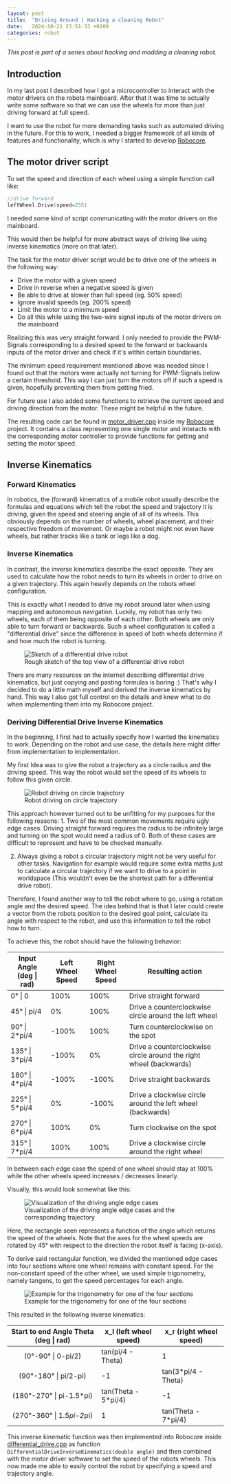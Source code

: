 ```yaml
---
layout: post
title:  "Driving Around | Hacking a cleaning Robot"
date:   2024-10-21 23:51:33 +0200
categories: robot
---
```



*This post is part of a series about hacking and modding a cleaning robot.*


## Introduction

In my last post I described how I got a microcontroller to interact with the motor drivers on the robots mainboard. After that it was time to actually write some software so that we can use the wheels for more than just driving forward at full speed.

I want to use the robot for more demanding tasks such as automated driving in the future. For this to work, I needed a bigger framework of all kinds of features and functionality, which is why I started to develop [Robocore](https://github.com/Skyfighter64/Robocore).

## The motor driver script
To set the speed and direction of each wheel using a simple function call like:

```cpp
//drive forward
leftWheel.Drive(speed=255)
```
I needed some kind of script communicating with the motor drivers on the mainboard.


This would then be helpful for more abstract ways of driving like using inverse kinematics (more on that later).

The task for the motor driver script would be to drive one of the wheels in the following way:
- Drive the motor with a given speed
- Drive in reverse when a negative speed is given
- Be able to drive at slower than full speed (eg. 50% speed)
- Ignore invalid speeds (eg. 200% speed)
- Limit the motor to a minimum speed
- Do all this while using the two-wire signal inputs of the motor drivers on the mainboard



Realizing this was very straight forward. I only needed to provide the PWM-Signals corresponding to a desired speed to the forward or backwards inputs of the motor driver and check if it's within certain boundaries. 

The minimum speed requirement mentioned above was needed since I found out that the motors were actually not turning for PWM-Signals below a certain threshold. This way I can just turn the motors off if such a speed is given, hopefully preventing them from getting fried.

For future use I also added some functions to retrieve the current speed and driving direction from the motor. These might be helpful in the future.

The resulting code can be found in [motor_driver.cpp](https://github.com/Skyfighter64/Robocore/blob/main/src/core/motor_driver.cpp) inside my [Robocore](https://github.com/Skyfighter64/Robocore) project. It contains a class representing one single motor and interacts with the corresponding motor controller to provide functions for getting and setting the motor speed.

## Inverse Kinematics

### Forward Kinematics
In robotics, the (forward) kinematics of a mobile robot usually describe the formulas and equations which tell the robot the speed and trajectory it is driving, given the speed and steering angle of all of its wheels. This obviously depends on the number of wheels, wheel placement, and their respective freedom of movement. Or maybe a robot might not even have wheels, but rather tracks like a tank or legs like a dog.  

### Inverse Kinematics
In contrast, the inverse kinematics describe the exact opposite. They are used to calculate how the robot needs to turn its wheels in order to drive on a given trajectory. This again heavily depends on the robots wheel configuration.

This is exactly what I needed to drive my robot around later when using mapping and autonomous navigation. 
Luckily, my robot has only two wheels, each of them being opposite of each other. Both wheels are only able to turn forward or backwards. Such a wheel configuration is called a "differential drive" since the difference in speed of both wheels determine if and how much the robot is turning. 


<figure>
    <img src="{{site.baseurl}}/media/robot/differential_drive_robot.png" alt="Sketch of a differential drive robot"/>
  <figcaption>Rough sketch of the top view of a differential drive robot</figcaption>
</figure>

There are many resources on the internet describing differential drive kinematics, but just copying and pasting formulas is boring :)
That's why I decided to do a little math myself and derived the inverse kinematics by hand. This way I also got full control on the details
and knew what to do when implementing them into my Robocore project.

### Deriving Differential Drive Inverse Kinematics
In the beginning, I first had to actually specify how I wanted the kinematics to work. Depending on the robot and use case, the details here might differ from implementation to implementation. 


My first Idea was to give the robot a trajectory as a circle radius and the driving speed. This way the robot would set the speed of its wheels to follow this given circle.



<figure>
    <img src="{{site.baseurl}}/media/robot/circle_driving.png" alt="Robot driving on circle trajectory"/>
  <figcaption>Robot driving on circle trajectory</figcaption>
</figure>
This approach however turned out to be unfitting for my purposes for the following reasons:
1. Two of the most common movements require ugly edge cases.
Driving straight forward requires the radius to be infinitely large and turning on the spot would need a radius of 0.
Both of these cases are difficult to represent and have to be checked manually.

2. Always giving a robot a circular trajectory might not be very useful for other tasks. Navigation for example would require some extra maths just to calculate a circular trajectory if we want to drive to a point in worldspace (This wouldn't even be the shortest path for a differential drive robot).

Therefore, I found another way to tell the robot where to go, using a rotation angle and the desired speed.
The idea behind that is that I later could create a vector from the robots position to the desired goal point, calculate its angle with respect to the robot, and use this information to tell the robot how to turn. 

To achieve this, the robot should have the following behavior:

| Input Angle (deg \| rad) | Left Wheel  Speed | Right Wheel  Speed | Resulting action                                                   |
|--------------------------|-------------------|--------------------|--------------------------------------------------------------------|
| 0° \| 0                  | 100%              | 100%               | Drive straight forward                                             |
| 45° \| pi/4              | 0%                | 100%               | Drive a counterclockwise circle around the left wheel              |
| 90° \| 2*pi/4            | -100%             | 100%               | Turn counterclockwise on the spot                                  |
| 135° \| 3*pi/4           | -100%             | 0%                 | Drive a counterclockwise circle around the right wheel (backwards) |
| 180° \| 4*pi/4           | -100%             | -100%              | Drive straight backwards                                           |
| 225° \| 5*pi/4           | 0%                | -100%              | Drive a clockwise circle around the left wheel (backwards)         |
| 270° \| 6*pi/4           | 100%              | 0%                 | Turn clockwise on the spot                                         |
| 315° \| 7*pi/4           | 100%              | 100%               | Drive a clockwise circle around the right wheel                    |


In between each edge case the speed of one wheel should stay at 100% while the other wheels speed increases / decreases linearly.

Visually, this would look somewhat like this:

<figure>
    <img src="{{site.baseurl}}/media/robot/driving_angles.png" alt="Visualization of the driving angle edge cases"/>
  <figcaption>Visualization of the driving angle edge cases and the corresponding trajectory</figcaption>
</figure>


Here, the rectangle seen represents a function of the angle which returns the speed of the wheels. Note that the axes for the wheel speeds are rotated by 45° with respect to the direction the robot itself is facing (x-axis).

To derive said rectangular function, we divided the mentioned edge cases into four sections where one wheel remains with constant speed.
For the non-constant speed of the other wheel, we used simple trigonometry, namely tangens, to get the speed percentages for each angle.

<figure>
    <img src="{{site.baseurl}}/media/robot/trigonometry.png" alt="Example for the trigonometry for one of the four sections"/>
  <figcaption>Example for the trigonometry for one of the four sections</figcaption>
</figure>


This resulted in the following inverse kinematics:

| Start to end Angle Theta (deg \| rad)   | x_l  (left wheel speed) | x_r (right wheel speed) |
|:----------------------------:|-------------------------|-------------------------|
| (0°-90° \| 0-pi/2)         | tan(pi/4 - Theta)       | 1                       |
| (90°-180° \| pi/2-pi)      | -1                      | tan(3*pi/4 - Theta)     |
| (180°-270° \| pi-1.5*pi)   | tan(Theta - 5*pi/4)     | -1                      |
| (270°-360° \| 1.5*pi-2*pi) | 1                       | tan(Theta - 7*pi/4)     |


This inverse kinematic function was then implemented into Robocore inside [differential_drive.cpp](https://github.com/Skyfighter64/Robocore/blob/main/src/core/differential_drive.cpp) as function `DifferentialDriveInverseKinematics(double angle)` and then combined with the motor driver software to set the speed of the robots wheels. This now made me able to easily control the robot by specifying a speed and trajectory angle.